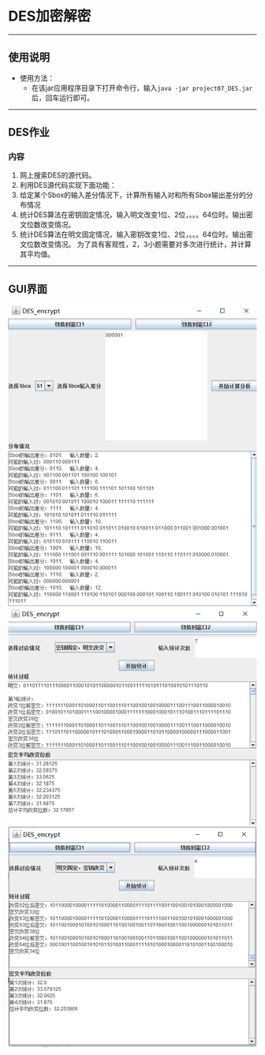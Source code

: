 # DES加密解密
- - -
## 使用说明
- 使用方法：
	- 在该jar应用程序目录下打开命令行，输入`java -jar project07_DES.jar`后，回车运行即可。
- - -
## DES作业
### 内容
1. 网上搜索DES的源代码。
2. 利用DES源代码实现下面功能：
1. 给定某个Sbox的输入差分情况下，计算所有输入对和所有Sbox输出差分的分布情况
2. 统计DES算法在密钥固定情况，输入明文改变1位、2位，。。。64位时。输出密文位数改变情况。
3. 统计DES算法在明文固定情况，输入密钥改变1位、2位，。。。64位时。输出密文位数改变情况。
为了具有客观性，2，3小题需要对多次进行统计，并计算其平均值。
- - -
## GUI界面
![GUI界面](picture/GUI1.png)
![GUI界面](picture/GUI2.png)
![GUI界面](picture/GUI3.png)

